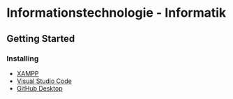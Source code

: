 # Informationstechnologie - Informatik

## Getting Started

### Installing

- [XAMPP](https://www.apachefriends.org/de/index.html)
- [Visual Studio Code](https://code.visualstudio.com/)
- [GitHub Desktop](https://desktop.github.com/)
